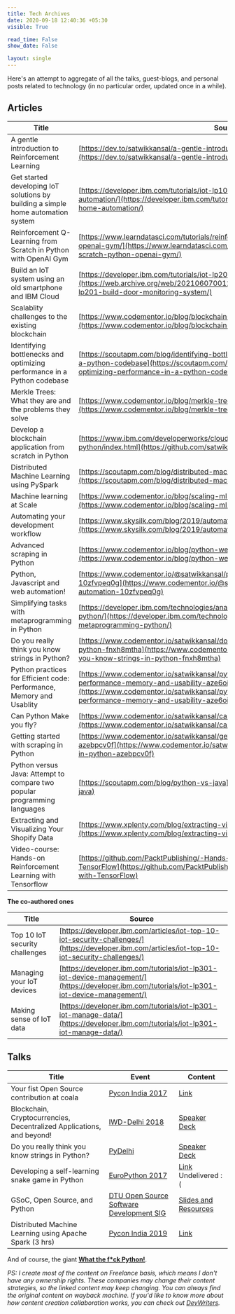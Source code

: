 ```yaml
---
title: Tech Archives
date: 2020-09-18 12:40:36 +05:30
visible: True

read_time: False
show_date: False

layout: single
---
```


Here's an attempt to aggregate of all the talks, guest-blogs, and personal posts related to technology (in no particular order, updated once in a while).


## Articles

| Title                                                                  | Source                                                                                                                |
|------------------------------------------------------------------------|-----------------------------------------------------------------------------------------------------------------------|
| A gentle introduction to Reinforcement Learning | [https://dev.to/satwikkansal/a-gentle-introduction-to-reinforcement-learning-75h](https://dev.to/satwikkansal/a-gentle-introduction-to-reinforcement-learning-75h) |
| Get started developing IoT solutions by building a simple home automation system | [https://developer.ibm.com/tutorials/iot-lp101-get-started-develop-iot-home-automation/](https://developer.ibm.com/tutorials/iot-lp101-get-started-develop-iot-home-automation/) |
|  Reinforcement Q-Learning from Scratch in Python with OpenAI Gym                           | [https://www.learndatasci.com/tutorials/reinforcement-q-learning-scratch-python-openai-gym/](https://www.learndatasci.com/tutorials/reinforcement-q-learning-scratch-python-openai-gym/) | 
| Build an IoT system using an old smartphone and IBM Cloud                                     | [https://developer.ibm.com/tutorials/iot-lp201-build-door-monitoring-system/](https://web.archive.org/web/20210607001209/https://developer.ibm.com/tutorials/iot-lp201-build-door-monitoring-system/)
| Scalablity challenges to the existing blockchain | [https://www.codementor.io/blog/blockchain-scalability-5rs5ra8eej](https://www.codementor.io/blog/blockchain-scalability-5rs5ra8eej) |
| Identifying bottlenecks and optimizing performance in a Python codebase | [https://scoutapm.com/blog/identifying-bottlenecks-and-optimizing-performance-in-a-python-codebase](https://scoutapm.com/blog/identifying-bottlenecks-and-optimizing-performance-in-a-python-codebase)
| Merkle Trees: What they are and the problems they solve | [https://www.codementor.io/blog/merkle-trees-5h9arzd3n8](https://www.codementor.io/blog/merkle-trees-5h9arzd3n8) |
| Develop a blockchain application from scratch in Python | [https://www.ibm.com/developerworks/cloud/library/cl-develop-blockchain-app-in-python/index.html](https://github.com/satwikkansal/python_blockchain_app)|
| Distributed Machine Learning using PySpark | [https://scoutapm.com/blog/distributed-machine-learning-with-pyspark](https://scoutapm.com/blog/distributed-machine-learning-with-pyspark)
| Machine learning at Scale | [https://www.codementor.io/blog/scaling-ml-6ruo1wykxf](https://www.codementor.io/blog/scaling-ml-6ruo1wykxf)
| Automating your development workflow | [https://www.skysilk.com/blog/2019/automating-development-workflow-python/](https://www.skysilk.com/blog/2019/automating-development-workflow-python/) |
| Advanced scraping in Python | [https://www.codementor.io/blog/python-web-scraping-63l2v9sf2q](https://www.codementor.io/blog/python-web-scraping-63l2v9sf2q) |
| Python, Javascript and web automation! | [https://www.codementor.io/@satwikkansal/python-javascript-and-web-automation-10zfvpeq0g](https://www.codementor.io/@satwikkansal/python-javascript-and-web-automation-10zfvpeq0g) |
| Simplifying tasks with metaprogramming in Python | [https://developer.ibm.com/technologies/analytics/tutorials/ba-metaprogramming-python/](https://developer.ibm.com/technologies/analytics/tutorials/ba-metaprogramming-python/) |
| Do you really think you know strings in Python?                        | [https://www.codementor.io/satwikkansal/do-you-really-think-you-know-strings-in-python-fnxh8mtha](https://www.codementor.io/satwikkansal/do-you-really-think-you-know-strings-in-python-fnxh8mtha)                       |
| Python practices for Efficient code:  Performance, Memory and Usablity | [https://www.codementor.io/satwikkansal/python-practices-for-efficient-code-performance-memory-and-usability-aze6oiq65](https://www.codementor.io/satwikkansal/python-practices-for-efficient-code-performance-memory-and-usability-aze6oiq65) |
| Can Python Make you fly?                               | [https://www.codementor.io/satwikkansal/can-python-make-you-fly-fuolx8uxu](https://www.codementor.io/satwikkansal/can-python-make-you-fly-fuolx8uxu)                              |
| Getting started with scraping in Python                                | [https://www.codementor.io/satwikkansal/getting-started-with-scraping-in-python-azebpcv0f](https://www.codementor.io/satwikkansal/getting-started-with-scraping-in-python-azebpcv0f)                              |
| Python versus Java: Attempt to compare two popular programming languages | [https://scoutapm.com/blog/python-vs-java](https://scoutapm.com/blog/python-vs-java) |
| Extracting and Visualizing Your Shopify Data   | [https://www.xplenty.com/blog/extracting-visualizing-shopify-data-part-2/](https://www.xplenty.com/blog/extracting-visualizing-shopify-data-part-2/) |
| Video-course: Hands-on Reinforcement Learning with Tensorflow | [https://github.com/PacktPublishing/-Hands-on-Reinforcement-Learning-with-TensorFlow](https://github.com/PacktPublishing/-Hands-on-Reinforcement-Learning-with-TensorFlow)



**The co-authored ones**


| Title                                                                  | Source                                                                                                                |
|------------------------------------------------------------------------|-----------------------------------------------------------------------------------------------------------------------|
| Top 10 IoT security challenges | [https://developer.ibm.com/articles/iot-top-10-iot-security-challenges/](https://developer.ibm.com/articles/iot-top-10-iot-security-challenges/) 
| Managing your IoT devices | [https://developer.ibm.com/tutorials/iot-lp301-iot-device-management/](https://developer.ibm.com/tutorials/iot-lp301-iot-device-management/)
| Making sense of IoT data | [https://developer.ibm.com/tutorials/iot-lp301-iot-manage-data/](https://developer.ibm.com/tutorials/iot-lp301-iot-manage-data/)



## Talks

| Title                                                                 | Event                                                                                 | Content                                                                                                                                   |
|-----------------------------------------------------------------------|---------------------------------------------------------------------------------------|-------------------------------------------------------------------------------------------------------------------------------------------|
| Your fist Open Source contribution at coala                           | [Pycon India 2017](https://in.pycon.org/2017/)                                        | [Link](https://in.pycon.org/cfp/dev-sprint-2017/proposals/your-first-open-source-contribution-at-coala~elE1a/)                            |
| Blockchain, Cryptocurrencies, Decentralized Applications, and beyond! | [IWD-Delhi 2018](https://www.meetup.com/GDGNewDelhi/events/248254135/)                | [Speaker Deck](https://speakerdeck.com/satwikkansal/blockchain-cryptocurrencies-decentralized-applications-and-beyond)                    |
| Do you really think you know strings in Python?                       | [PyDelhi](https://www.meetup.com/pydelhi/events/248955397/)                           | [Speaker Deck](https://speakerdeck.com/satwikkansal/do-you-really-think-you-know-strings-in-python)                                       |
| Developing a self-learning snake game in Python                       | [EuroPython 2017](https://ep2017.europython.eu/en/)                                   | [Link](https://ep2017.europython.eu/conference/talks/developing-a-self-learning-snake-game-using-reinforcement-learning) Undelivered :( |
|   GSoC, Open Source,  and Python                                      | [DTU Open Source Software Development SIG](https://www.facebook.com/groups/dtuosssig) | [Slides and Resources](https://gist.github.com/satwikkansal/f63068423f5e76d57c0c077ca822d7ff)                                            |
| Distributed Machine Learning using Apache Spark (3 hrs)                           | [Pycon India 2019](https://in.pycon.org/2019/)                                        | [Link](https://www.linkedin.com/posts/satwikkansal_distributed-machine-learning-in-python-using-activity-6568734177905213440-Knr2)                            |


And of course, the giant **[What the f*ck Python!](https://github.com/satwikkansal/wtfpython)**.


*PS: I create most of the content on Freelance basis, which means I don't have any ownership rights. These companies may change their content strategies, so the linked content may keep changing. You can always find the original content on wayback machine. If you'd like to know more about how content creation collaboration works, you can check out [DevWriters](https://www.devwriters.com).*
